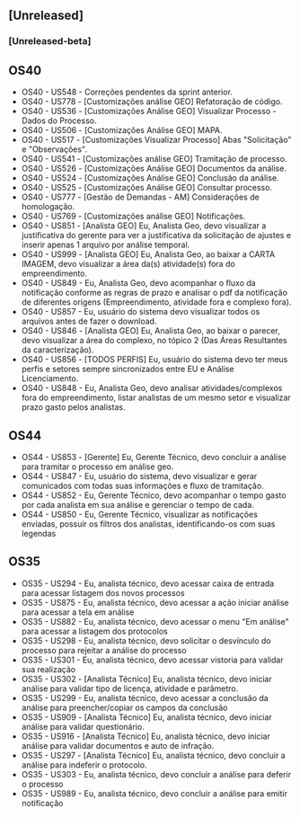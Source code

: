 ## [Unreleased]
### [Unreleased-beta]

## OS40

* OS40 - US548 - Correções pendentes da sprint anterior.
* OS40 - US778 - [Customizações análise GEO] Refatoração de código.
* OS40 - US536 - [Customizações Análise GEO] Visualizar Processo - Dados do Processo.
* OS40 - US506 - [Customizações Análise GEO] MAPA.
* OS40 - US517 - [Customizações Visualizar Processo] Abas "Solicitação" e "Observações".
* OS40 - US541 - [Customizações análise GEO] Tramitação de processo.
* OS40 - US526 - [Customizações Análise GEO] Documentos da análise.
* OS40 - US524 - [Customizações Análise GEO] Conclusão da análise.
* OS40 - US525 - [Customizações Análise GEO] Consultar processo.
* OS40 - US777 - [Gestão de Demandas - AM] Considerações de homologação.
* OS40 - US769 - [Customizações análise GEO] Notificações.
* OS40 - US851 - [Analista GEO] Eu, Analista Geo, devo visualizar a justificativa do gerente para ver a justificativa da solicitação de ajustes e inserir apenas 1 arquivo por análise temporal.
* OS40 - US999 - [Analista GEO] Eu, Analista Geo, ao baixar a CARTA IMAGEM, devo visualizar a área da(s) atividade(s) fora do empreendimento.
* OS40 - US849 - Eu, Analista Geo, devo acompanhar o fluxo da notificação conforme as regras de prazo e analisar o pdf da notificação de diferentes origens (Empreendimento, atividade fora e complexo fora).
* OS40 - US857 - Eu, usuário do sistema devo visualizar todos os arquivos antes de fazer o download.
* OS40 - US846 - [Analista GEO] Eu, Analista Geo, ao baixar o parecer, devo visualizar a área do complexo, no tópico 2 (Das Áreas Resultantes da caracterização).
* OS40 - US856 - [TODOS PERFIS] Eu, usuário do sistema devo ter meus perfis e setores sempre sincronizados entre EU e Análise Licenciamento.
* OS40 - US848 - Eu, Analista Geo, devo analisar atividades/complexos fora do empreendimento, listar analistas de um mesmo setor e visualizar prazo gasto pelos analistas.

## OS44

* OS44 - US853 - [Gerente] Eu, Gerente Técnico, devo concluir a análise para tramitar o processo em análise geo.
* OS44 - US847 - Eu, usuário do sistema, devo visualizar e gerar comunicados com todas suas informações e fluxo de tramitação.
* OS44 - US852 - Eu, Gerente Técnico, devo acompanhar o tempo gasto por cada analista em sua análise e gerenciar o tempo de cada.
* OS44 - US850 - Eu, Gerente Técnico, visualizar as notificações enviadas, possuir os filtros dos analistas, identificando-os com suas legendas

## OS35

* OS35 - US294 - Eu, analista técnico, devo acessar caixa de entrada para acessar listagem dos novos processos
* OS35 - US875 - Eu, analista técnico, devo acessar a ação iniciar análise para acessar a tela em análise
* OS35 - US882 - Eu, analista técnico, devo acessar o menu "Em análise" para acessar a listagem dos protocolos
* OS35 - US298 -  Eu, analista técnico, devo solicitar o desvínculo do processo para rejeitar a análise do processo
* OS35 - US301 - Eu, analista técnico, devo acessar vistoria para validar sua realização
* OS35 - US302 - [Analista Técnico] Eu, analista técnico, devo iniciar análise para validar tipo de licença, atividade e parâmetro.
* OS35 - US299 - Eu, analista técnico, devo acessar a conclusão da análise para preencher/copiar os campos da conclusão
* OS35 - US909 - [Analista Técnico] Eu, analista técnico, devo iniciar análise para validar questionário.
* OS35 - US916 - [Analista Técnico] Eu, analista técnico, devo iniciar análise para validar documentos e auto de infração.
* OS35 - US297 - [Analista Técnico] Eu, analista técnico, devo concluir a análise para indeferir o protocolo.
* OS35 - US303 - Eu, analista técnico, devo concluir a análise para deferir o processo
* OS35 - US989 - Eu, analista técnico, devo concluir a análise para emitir notificação
